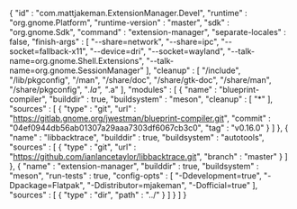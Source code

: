 {
    "id" : "com.mattjakeman.ExtensionManager.Devel",
    "runtime" : "org.gnome.Platform",
    "runtime-version" : "master",
    "sdk" : "org.gnome.Sdk",
    "command" : "extension-manager",
    "separate-locales" : false,
    "finish-args" : [
        "--share=network",
        "--share=ipc",
        "--socket=fallback-x11",
        "--device=dri",
        "--socket=wayland",
        "--talk-name=org.gnome.Shell.Extensions",
        "--talk-name=org.gnome.SessionManager"
    ],
    "cleanup" : [
        "/include",
        "/lib/pkgconfig",
        "/man",
        "/share/doc",
        "/share/gtk-doc",
        "/share/man",
        "/share/pkgconfig",
        "*.la",
        "*.a"
    ],
    "modules" : [
            {
            "name" : "blueprint-compiler",
            "builddir" : true,
            "buildsystem" : "meson",
            "cleanup" : [
                "*"
            ],
            "sources" : [
                {
                    "type" : "git",
                    "url" : "https://gitlab.gnome.org/jwestman/blueprint-compiler.git",
                    "commit" : "04ef0944db56ab01307a29aaa7303df6067cb3c0",
                    "tag" : "v0.16.0"
                }
            ]
        },
        {
            "name" : "libbacktrace",
            "builddir" : true,
            "buildsystem" : "autotools",
            "sources" : [
                {
                    "type" : "git",
                    "url" : "https://github.com/ianlancetaylor/libbacktrace.git",
                    "branch" : "master"
                }
            ]
        },
        {
            "name" : "extension-manager",
            "builddir" : true,
            "buildsystem" : "meson",
            "run-tests" : true,
            "config-opts" : [
                "-Ddevelopment=true",
                "-Dpackage=Flatpak",
                "-Ddistributor=mjakeman",
                "-Dofficial=true"
            ],
            "sources" : [
                {
                    "type" : "dir",
                    "path" : "../"
                }
            ]
        }
    ]
}